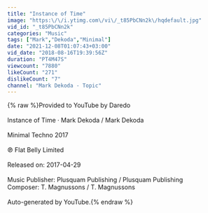 ```yaml
---
title: "Instance of Time"
image: "https:\/\/i.ytimg.com\/vi\/_t85PbCNn2k\/hqdefault.jpg"
vid_id: "_t85PbCNn2k"
categories: "Music"
tags: ["Mark","Dekoda","Minimal"]
date: "2021-12-08T01:07:43+03:00"
vid_date: "2018-08-16T19:39:56Z"
duration: "PT4M47S"
viewcount: "7880"
likeCount: "271"
dislikeCount: "7"
channel: "Mark Dekoda - Topic"
---
```

{% raw %}Provided to YouTube by Daredo<br /><br />Instance of Time · Mark Dekoda / Mark Dekoda<br /><br />Minimal Techno 2017<br /><br />℗ Flat Belly Limited<br /><br />Released on: 2017-04-29<br /><br />Music  Publisher: Plusquam Publishing / Plusquam Publishing<br />Composer: T. Magnussons / T. Magnussons<br /><br />Auto-generated by YouTube.{% endraw %}

